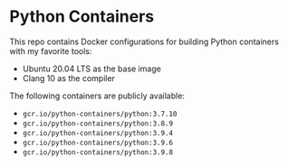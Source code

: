 # Python Containers

This repo contains Docker configurations for building Python containers with my favorite tools:

- Ubuntu 20.04 LTS as the base image
- Clang 10 as the compiler

The following containers are publicly available:

- `gcr.io/python-containers/python:3.7.10`
- `gcr.io/python-containers/python:3.8.9`
- `gcr.io/python-containers/python:3.9.4`
- `gcr.io/python-containers/python:3.9.6`
- `gcr.io/python-containers/python:3.9.8`
